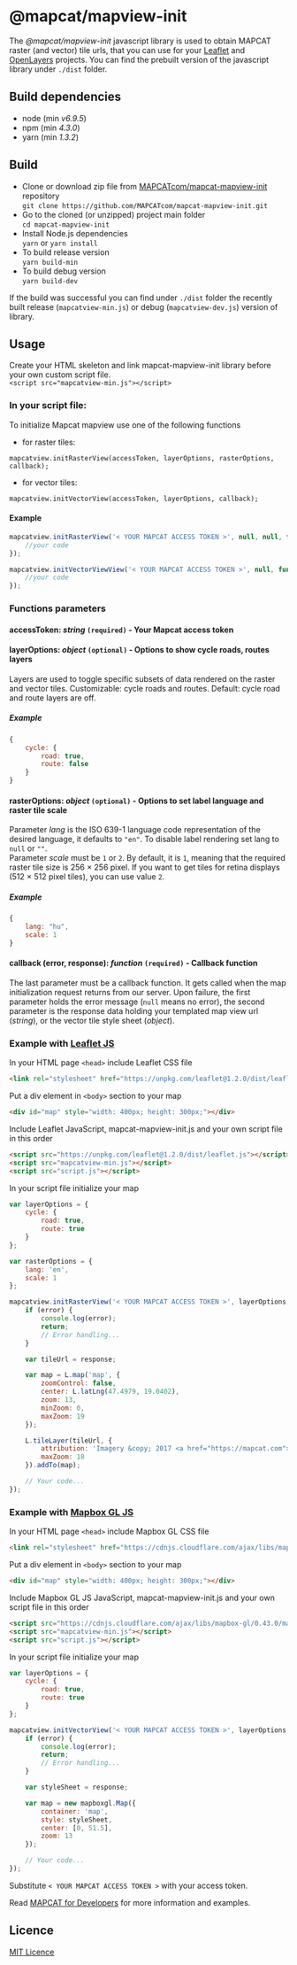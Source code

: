 # @mapcat/mapview-init

The *@mapcat/mapview-init* javascript library is used to obtain MAPCAT raster (and vector) tile urls, that you can use for your [Leaflet](http://leafletjs.com/) and [OpenLayers](https://openlayers.org/) projects. You can find the prebuilt version of the javascript library under `./dist` folder.

## Build dependencies
* node (min _v6.9.5_)
* npm (min _4.3.0_)
* yarn (min _1.3.2_)

## Build
* Clone or download zip file from [MAPCATcom/mapcat-mapview-init](https://github.com/MAPCATcom/mapcat-mapview-init.git) repository  
`git clone https://github.com/MAPCATcom/mapcat-mapview-init.git`
* Go to the cloned (or unzipped) project main folder  
`cd mapcat-mapview-init`
* Install Node.js dependencies  
`yarn` or `yarn install`
* To build release version  
`yarn build-min`
* To build debug version  
`yarn build-dev`

If the build was successful you can find under `./dist` folder the recently built release (`mapcatview-min.js`) or debug (`mapcatview-dev.js`) version of library.  

## Usage
Create your HTML skeleton and link mapcat-mapview-init library before your own custom script file.  
`<script src="mapcatview-min.js"></script>`

### In your script file:  

To initialize Mapcat mapview use one of the following functions  
* for raster tiles:  
   
`mapcatview.initRasterView(accessToken, layerOptions, rasterOptions, callback);`  

* for vector tiles:  

`mapcatview.initVectorView(accessToken, layerOptions, callback);`  
  
#### Example

```javascript
mapcatview.initRasterView('< YOUR MAPCAT ACCESS TOKEN >', null, null, function(error, response) {
    //your code
});

mapcatview.initVectorViewView('< YOUR MAPCAT ACCESS TOKEN >', null, function(error, response) {
    //your code
});
```

### Functions parameters
#### accessToken: *string* `(required)` - Your Mapcat access token  
#### layerOptions: *object* `(optional)` - Options to show cycle roads, routes layers  
Layers are used to toggle specific subsets of data rendered on the raster and vector tiles. Customizable: cycle roads and routes. Default: cycle road and route layers are off.
##### Example
```javascript
{
    cycle: {
        road: true,
        route: false
    }
}
```

#### rasterOptions: *object* `(optional)` - Options to set label language and raster tile scale  
Parameter *lang* is the ISO 639-1 language code representation of the desired language, it defaults to `"en"`. To disable label rendering set lang to `null` or `""`.  
Parameter *scale* must be `1` or `2`. By default, it is `1`, meaning that the required raster tile size is 256 × 256 pixel. If you want to get tiles for retina displays (512 × 512 pixel tiles), you can use value `2`.  
##### Example
```javascript
{
    lang: "hu",
    scale: 1
}
```
#### callback (error, response): *function* `(required)` - Callback function  
The last parameter must be a callback function. It gets called when the map initialization request returns from our server. Upon failure, the first parameter holds the error message (`null` means no error), the second parameter is the response data holding your templated map view url (*string*), or the vector tile style sheet (*object*).

### Example with [Leaflet JS](http://leafletjs.com/)
In your HTML page `<head>` include Leaflet CSS file
```html
<link rel="stylesheet" href="https://unpkg.com/leaflet@1.2.0/dist/leaflet.css" />
```
Put a div element in `<body>` section to your map
```html
<div id="map" style="width: 400px; height: 300px;"></div>
```
Include Leaflet JavaScript, mapcat-mapview-init.js and your own script file in this order
```html
<script src="https://unpkg.com/leaflet@1.2.0/dist/leaflet.js"></script>
<script src="mapcatview-min.js"></script>
<script src="script.js"></script>
```
In your script file initialize your map
```javascript
var layerOptions = {
    cycle: {
        road: true,
        route: true
    }
};

var rasterOptions = {
    lang: 'en',
    scale: 1
};

mapcatview.initRasterView('< YOUR MAPCAT ACCESS TOKEN >', layerOptions, rasterOptions, function(error, response) {
    if (error) {
        console.log(error);
        return;
        // Error handling...
    }

    var tileUrl = response;

    var map = L.map('map', {
        zoomControl: false,
        center: L.latLng(47.4979, 19.0402),
        zoom: 13,
        minZoom: 0,
        maxZoom: 19
    });

    L.tileLayer(tileUrl, {
        attribution: 'Imagery &copy; 2017 <a href="https://mapcat.com">MAPCAT</a>, Map data &copy; <a href="http://osm.org/copyright">OpenStreetMap</a contributors',
        maxZoom: 18
    }).addTo(map);

    // Your code...
});
```

### Example with [Mapbox GL JS](https://github.com/mapbox/mapbox-gl-js)
In your HTML page `<head>` include Mapbox GL CSS file
```html
<link rel="stylesheet" href="https://cdnjs.cloudflare.com/ajax/libs/mapbox-gl/0.43.0/mapbox-gl.css" />
```
Put a div element in `<body>` section to your map
```html
<div id="map" style="width: 400px; height: 300px;"></div>
```
Include Mapbox GL JS JavaScript, mapcat-mapview-init.js and your own script file in this order
```html
<script src="https://cdnjs.cloudflare.com/ajax/libs/mapbox-gl/0.43.0/mapbox-gl.js"></script>
<script src="mapcatview-min.js"></script>
<script src="script.js"></script>
```
In your script file initialize your map
```javascript
var layerOptions = {
    cycle: {
        road: true,
        route: true
    }
};

mapcatview.initVectorView('< YOUR MAPCAT ACCESS TOKEN >', layerOptions, function(error, response) {
    if (error) {
        console.log(error);
        return;
        // Error handling...
    }

    var styleSheet = response;

    var map = new mapboxgl.Map({
        container: 'map',
        style: styleSheet,
        center: [0, 51.5],
        zoom: 13
    });

    // Your code...
});
```

Substitute `< YOUR MAPCAT ACCESS TOKEN >` with your access token.  

Read [MAPCAT for Developers](https://docs.mapcat.com) for more information and examples.

## Licence
[MIT Licence](https://github.com/MAPCATcom/mapcat-mapview-init/blob/master/LICENSE)
